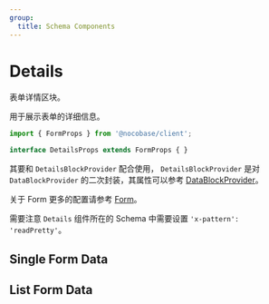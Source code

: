 ```yaml
---
group:
  title: Schema Components
---
```


# Details

表单详情区块。

用于展示表单的详细信息。

```ts
import { FormProps } from '@nocobase/client';

interface DetailsProps extends FormProps { }
```

其要和 `DetailsBlockProvider` 配合使用， `DetailsBlockProvider` 是对 `DataBlockProvider` 的二次封装，其属性可以参考 [DataBlockProvider](/core/data-block/data-block-provider#属性详解)。

关于 Form 更多的配置请参考 [Form](/components/form)。

需要注意 `Details` 组件所在的 Schema 中需要设置 `'x-pattern': 'readPretty'`。

## Single Form Data

<code src="./demos/new-demos/single.tsx"></code>

## List Form Data

<code src="./demos/new-demos/list.tsx"></code>
